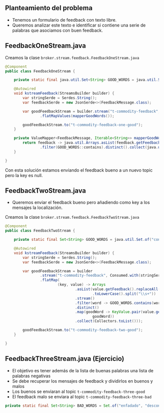 ## Planteamiento del problema

- Tenemos un formulario de feedback con texto libre.
- Queremos analizar este texto e identificar si contiene una serie de palabras que asociamos con buen feedback.

## FeedbackOneStream.java

Creamos la clase `broker.stream.feedback.FeedbackOneStream.java`

```java
@Component
public class FeedbackOneStream {

    private static final java.util.Set<String> GOOD_WORDS = java.util.Set.of("contento", "bueno", "amable");

    @Autowired
    void kstreamFeedback(StreamsBuilder builder) {
        var stringSerde = Serdes.String();
        var feedbackSerde = new JsonSerde<>(FeedbackMessage.class);

        var goodFeedbackStream = builder.stream("t-commodity-feedback", Consumed.with(stringSerde, feedbackSerde))
                .flatMapValues(mapperGoodWords());

        goodFeedbackStream.to("t-commodity-feedback-one-good");
    }

    private ValueMapper<FeedbackMessage, Iterable<String>> mapperGoodWords() {
        return feedback -> java.util.Arrays.asList(feedback.getFeedback().toLowerCase().split("\\s+")).stream()
                .filter(GOOD_WORDS::contains).distinct().collect(java.util.stream.Collectors.toList());
    }

}

```

Con esta solución estamos enviando el feedback bueno a un nuevo topic pero la key es null.

## FeedbackTwoStream.java

- Queremos enviar el feedback bueno pero añadiendo como key a los mensajes la localización.

Creamos la clase `broker.stream.feedback.FeedbackTwoStream.java`

```java
@Component
public class FeedbackTwoStream {

    private static final Set<String> GOOD_WORDS = java.util.Set.of("contento", "bueno", "amable");

    @Autowired
    void kstreamFeedback(StreamsBuilder builder) {
        var stringSerde = Serdes.String();
        var feedbackSerde = new JsonSerde<>(FeedbackMessage.class);

        var goodFeedbackStream = builder
                .stream("t-commodity-feedback", Consumed.with(stringSerde, feedbackSerde))
                .flatMap(
                        (key, value) -> Arrays
                                .asList(value.getFeedback().replaceAll("[^a-zA-Z ]", "")
                                        .toLowerCase().split("\\s+"))
                                .stream()
                                .filter(word -> GOOD_WORDS.contains(word))
                                .distinct()
                                .map(goodWord -> KeyValue.pair(value.getLocation(),
                                        goodWord))
                                .collect(Collectors.toList()));

        goodFeedbackStream.to("t-commodity-feedback-two-good");
    }

}
```


## FeedbackThreeStream.java (Ejercicio)

- El objetivo es tener además de la lista de buenas palabras una lista de palabras negativas
- Se debe recuperar los mensajes de feedback y dividirlos en buenos y malos
- Los buenos se enviaran al topic `t-commodity-feedback-three-good`
- El feedback malo se enviara al topic `t-commodity-feedback-three-bad`

```java
private static final Set<String> BAD_WORDS = Set.of("enfadado", "descontento", "malo");
```